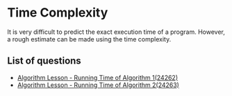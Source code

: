 Time Complexity
=================
It is very difficult to predict the exact execution time of a program. However, a rough estimate can be made using the time complexity.

List of questions
-----------

- [Algorithm Lesson - Running Time of Algorithm 1(24262)](https://github.com/yoru4890/coding_test/blob/main/baekjoon/time_complexity/24262.md)
- [Algorithm Lesson - Running Time of Algorithm 2(24263)](https://github.com/yoru4890/coding_test/blob/main/baekjoon/time_complexity/24263.md)
